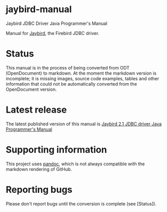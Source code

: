 # jaybird-manual
Jaybird JDBC Driver Java Programmer's Manual

Manual for [Jaybird](https://github.com/FirebirdSQL/jaybird), the Firebird JDBC driver.

Status
======

This manual is in the process of being converted from ODT (OpenDocument) to 
markdown. At the moment the markdown version is incomplete; it is missing 
images, source code examples, tables and other information that could not be
automatically converted from the OpenDocument version.

Latest release
==============

The latest published version of this manual is [Jaybird 2.1 JDBC driver Java Programmer's Manual](http://www.firebirdsql.org/file/documentation/drivers_documentation/Jaybird_2_1_JDBC_driver_manual.pdf)

Supporting information
======================

This project uses [pandoc](http://pandoc.org), which is not always compatible
with the markdown rendering of GitHub.

Reporting bugs
==============

Please don't report bugs until the conversion is complete (see [Status]).
